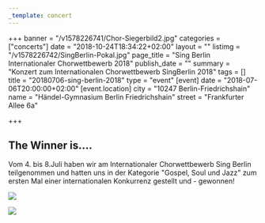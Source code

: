 ```yaml
---
_template: concert
---
```



+++
banner = "/v1578226741/Chor-Siegerbild2.jpg"
categories = ["concerts"]
date = "2018-10-24T18:34:22+02:00"
layout = ""
listimg = "/v1578226742/SingBerlin-Pokal.jpg"
page_title = "Sing Berlin Internationaler Chorwettbewerb 2018"
publish_date = ""
summary = "Konzert zum Internationalen Chorwettbewerb SingBerlin 2018"
tags = []
title = "20180706-sing-berlin-2018"
type = "event"
[event]
date = "2018-07-06T20:00:00+02:00"
[event.location]
city = "10247 Berlin-Friedrichshain"
name = "Händel-Gymnasium Berlin Friedrichshain"
street = "Frankfurter Allee 6a"

+++
## The Winner is....

Vom 4. bis 8.Juli haben wir am Internationaler Chorwettbewerb Sing Berlin teilgenommen und hatten uns in der Kategorie "Gospel, Soul und Jazz" zum ersten Mal einer internationalen Konkurrenz gestellt und - gewonnen!

![](https://res.cloudinary.com/ways-choir/image/upload/v1578226742/Chorauftritt-13.jpg)

![](https://res.cloudinary.com/ways-choir/image/upload/v1578226742/SingBerlin-Urkunde.jpg)
